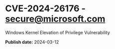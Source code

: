 # CVE-2024-26176 - secure@microsoft.com

Windows Kernel Elevation of Privilege Vulnerability

**Publish date:** 2024-03-12
